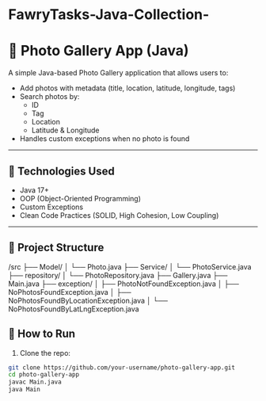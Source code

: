 # FawryTasks-Java-Collection-
 
# 📸 Photo Gallery App (Java)

A simple Java-based Photo Gallery application that allows users to:

- Add photos with metadata (title, location, latitude, longitude, tags)
- Search photos by:
  - ID
  - Tag
  - Location
  - Latitude & Longitude
- Handles custom exceptions when no photo is found

---

## 🧠 Technologies Used

- Java 17+
- OOP (Object-Oriented Programming)
- Custom Exceptions
- Clean Code Practices (SOLID, High Cohesion, Low Coupling)

---

## 📂 Project Structure

/src ├── Model/ │ └── Photo.java ├── Service/ │ └── PhotoService.java ├── repository/ │ └── PhotoRepository.java ├── Gallery.java ├── Main.java ├── exception/ │ ├── PhotoNotFoundException.java │ ├── NoPhotosFoundException.java │ ├── NoPhotosFoundByLocationException.java │ └── NoPhotosFoundByLatLngException.java


## 🚀 How to Run

1. Clone the repo:
```bash
git clone https://github.com/your-username/photo-gallery-app.git
cd photo-gallery-app
javac Main.java
java Main
